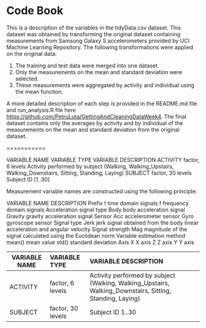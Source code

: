 Code Book
===========

This is a description of the variables in the tidyData.csv dataset. This dataset was obtained by transforming the original dataset containing measurements from Samsung Galaxy S accelerometers provided by UCI Machine Learning Repository. The following transformations were applied on the original data:

1. The training and test data were merged into one dataset.
2. Only the measurements on the mean and standard deviation were selected.
3. These measurements were aggregated by activity and individual using the mean function.

A more detailed description of each step is provided in the README.md file and run_analysis.R file here https://github.com/PetruLuta/GettingAndCleaningDataWeek4.
The final dataset contains only the averages by activity and by individual of the measurements on the mean and standard deviation from the original dataset.

===========

VARIABLE NAME   VARIABLE TYPE               VARIABLE DESCRIPTION
ACTIVITY        factor, 6 levels            Activity performed by subject (Walking, Walking_Upstairs, Walking_Downstairs, Sitting, Standing, Laying)
SUBJECT         factor, 30 levels           Subject ID [1..30]

Measurement variable names are constructed using the following principle:

VARIABLE                        NAME        DESCRIPTION
Prefix							t			time domain signals
								f			frequency domain signals
Acceleration signal type 		Body		body acceleration signal
								Gravity		gravity acceleration signal
Sensor							Acc			accelerometer sensor
								Gyro		gyroscope sensor
Signal type						Jerk		jerk signal obtained from the body linear acceleration and angular velocity
Signal strength					Mag			magnitude of the signal calculated using the Euclidean norm
Variable estimation	method		mean()		mean value
								std()		standard deviation
Axis							X			X axis
								Z			Z axis
								Y			Y axis
								
| VARIABLE NAME    | VARIABLE TYPE       | VARIABLE DESCRIPTION                                                                                     |
| ---------------- |:--------------------| :--------------------------------------------------------------------------------------------------------|
| ACTIVITY         | factor, 6 levels    | Activity performed by subject (Walking, Walking_Upstairs, Walking_Downstairs, Sitting, Standing, Laying) |
| SUBJECT          | factor, 30 levels   | Subject ID 1..30                                                                                         |
